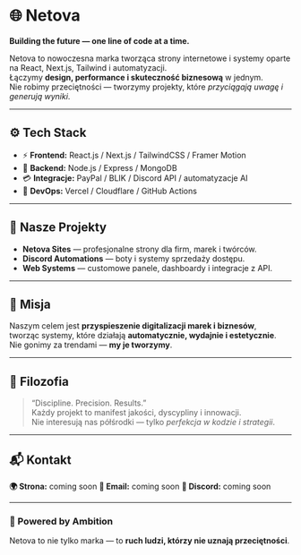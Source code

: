 # 🌐 Netova

**Building the future — one line of code at a time.**

Netova to nowoczesna marka tworząca strony internetowe i systemy oparte na React, Next.js, Tailwind i automatyzacji.  
Łączymy **design, performance i skuteczność biznesową** w jednym.  
Nie robimy przeciętności — tworzymy projekty, które *przyciągają uwagę i generują wyniki*.

---

## ⚙️ Tech Stack
- ⚡ **Frontend:** React.js / Next.js / TailwindCSS / Framer Motion  
- 🧠 **Backend:** Node.js / Express / MongoDB  
- 💳 **Integracje:** PayPal / BLIK / Discord API / automatyzacje AI  
- 🚀 **DevOps:** Vercel / Cloudflare / GitHub Actions  

---

## 🧩 Nasze Projekty
- **Netova Sites** — profesjonalne strony dla firm, marek i twórców.  
- **Discord Automations** — boty i systemy sprzedaży dostępu.  
- **Web Systems** — customowe panele, dashboardy i integracje z API.  

---

## 🧠 Misja
Naszym celem jest **przyspieszenie digitalizacji marek i biznesów**,  
tworząc systemy, które działają **automatycznie, wydajnie i estetycznie**.  
Nie gonimy za trendami — **my je tworzymy**.

---

## 👑 Filozofia
> “Discipline. Precision. Results.”  
Każdy projekt to manifest jakości, dyscypliny i innowacji.  
Nie interesują nas półśrodki — tylko *perfekcja w kodzie i strategii*.

---

## 📬 Kontakt
**🌍 Strona:** coming soon
**📧 Email:** coming soon 
**💬 Discord:** coming soon

---

### 🦾 Powered by Ambition
Netova to nie tylko marka — to **ruch ludzi, którzy nie uznają przeciętności**.

